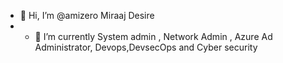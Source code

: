 - 👋 Hi, I’m @amizero Miraaj Desire
- - 🌱 I’m currently System admin , Network Admin , Azure Ad Administrator, Devops,DevsecOps and Cyber security

<!---
amizeromir/amizeromir is a ✨ special ✨ repository because its `README.md` (this file) appears on your GitHub profile.
You can click the Preview link to take a look at your changes.
--->
